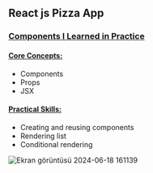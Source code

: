 <h2>React js Pizza App</h2>
<h3><u>Components I Learned in Practice</u></h3>
<h4><u>Core Concepts:</u></h4>
<ul>
  <li>Components</li>
  <li>Props</li>
  <li>JSX</li>
</ul>
<h4><u>Practical Skills:</u></h4>
<ul>
  <li>Creating and reusing components</li>
  <li>Rendering list</li>
  <li>Conditional rendering</li>
</ul>

![Ekran görüntüsü 2024-06-18 161139](https://github.com/metingokoglu/reactjs-course/assets/22753989/64f558ea-9775-4897-8beb-c451d10c013e)
